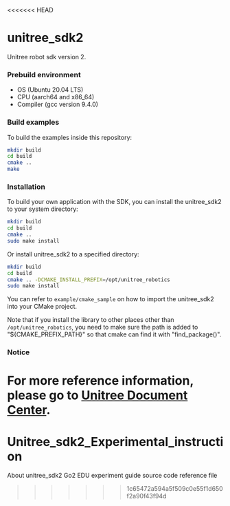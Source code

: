 <<<<<<< HEAD
# unitree_sdk2
Unitree robot sdk version 2.

### Prebuild environment
* OS  (Ubuntu 20.04 LTS)  
* CPU  (aarch64 and x86_64)   
* Compiler  (gcc version 9.4.0) 

### Build examples

To build the examples inside this repository:

```bash
mkdir build
cd build
cmake ..
make
```

### Installation

To build your own application with the SDK, you can install the unitree_sdk2 to your system directory:

```bash
mkdir build
cd build
cmake ..
sudo make install
```

Or install unitree_sdk2 to a specified directory:

```bash
mkdir build
cd build
cmake .. -DCMAKE_INSTALL_PREFIX=/opt/unitree_robotics
sudo make install
```

You can refer to `example/cmake_sample` on how to import the unitree_sdk2 into your CMake project. 

Note that if you install the library to other places other than `/opt/unitree_robotics`, you need to make sure the path is added to "${CMAKE_PREFIX_PATH}" so that cmake can find it with "find_package()".

### Notice
For more reference information, please go to [Unitree Document Center](https://support.unitree.com/home/zh/developer).
=======
# Unitree_sdk2_Experimental_instruction

About unitree_sdk2 Go2 EDU experiment guide source code reference file
>>>>>>> 1c65472a594a5f509c0e55f1d650f2a90f43f94d
